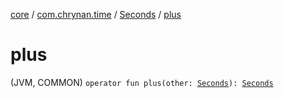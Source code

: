 [core](../../index.md) / [com.chrynan.time](../index.md) / [Seconds](index.md) / [plus](./plus.md)

# plus

(JVM, COMMON) `operator fun plus(other: `[`Seconds`](index.md)`): `[`Seconds`](index.md)